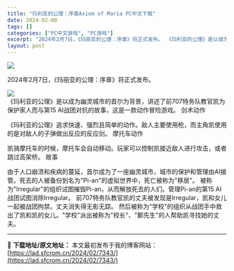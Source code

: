 ```yaml
---
title: "玛利亚的公理：序章Axiom of Maria PC中文下载"
date: 2024-02-08
tags: []
categories: ["PC中文游戏", "PC游戏"]
excerpt: "2024年2月7日，《玛丽亚的公理：序章》将正式发布。 《玛利亚的公理》是以成为幽灵城市的首尔为背景，讲述了前707特务队教官凯为保护家人而与第15 AI战团对抗的故事，这是一款动作冒险游戏。 剑术动作 《玛利亚的公理》追求快速、强烈且简单的动作。敌人主要使用枪，而主角凯使用的是对敌人的子弹做出反应&hellip;"
layout: post
---
```


<img class="game_header_image_full aligncenter" src="https://cdn.akamai.steamstatic.com/steam/apps/1885250/header.jpg?t=1707290064" />
<div class="partnereventdisplay_LibraryEventTitleContainer_2gdgU">
<div class="partnereventdisplay_EventDetailTitleContainer_35gM9">

2024年2月7日，《玛丽亚的公理：序章》将正式发布。
<div class="partnereventdisplay_EventDetailUserType_3xnQd"></div>
</div>
</div>
<div class="partnereventdisplay_LibraryEventBodyContainer_2ZgLv">
<div class="partnereventdisplay_EventDetailsBody_3v0cw apppartnereventspage_EventDetailsBody_AWjK8"><img class="aligncenter" src="https://clan.akamai.steamstatic.com/images//41935452/20d3682f19de5dd660e812d88286e6be8d121aa9.gif" /></div>
</div>
《玛利亚的公理》是以成为幽灵城市的首尔为背景，讲述了前707特务队教官凯为保护家人而与第15 AI战团对抗的故事，这是一款动作冒险游戏。
剑术动作

《玛利亚的公理》追求快速、强烈且简单的动作。敌人主要使用枪，而主角凯使用的是对敌人的子弹做出反应的反应剑。
摩托车动作

凯骑摩托车的时候，摩托车会自动移动。玩家可以控制凯接近敌人进行攻击，或者跳过高架桥。
故事

由于人口崩溃和疾病的蔓延，首尔成为了一座幽灵城市，城市的保护和管理由AI接管。死去的人被备份到名为"Pi-an"的虚拟世界中，死亡被称为"移居"。
被称为"Irregular"的组织试图摧毁Pi-an，从而解放死去的人们。管理Pi-an的第15 AI战团试图消除Irregular。
前707特务队教官凯的丈夫被发现是Irregular，凯和女儿一起被战团拘禁。丈夫消失得无影无踪。
然后被称为"学校"的组织从战团手中救出了凯和凯的女儿。"学校"派出被称为"校长"、"鄭先生"的人帮助凯寻找她的丈夫。

---
📖 **下载地址/原文地址：** 本文最初发布于我的博客网站：[https://lad.sfcrom.cn/2024/02/7343/](https://lad.sfcrom.cn/2024/02/7343/)
